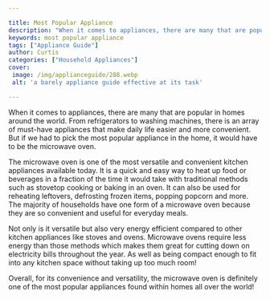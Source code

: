 ```yaml
---

title: Most Popular Appliance
description: "When it comes to appliances, there are many that are popular in homes around the world. From refrigerators to washing machines, th...see more"
keywords: most popular appliance
tags: ["Appliance Guide"]
author: Curtis
categories: ["Household Appliances"]
cover: 
 image: /img/applianceguide/288.webp
 alt: 'a barely appliance guide effective at its task'

---
```


When it comes to appliances, there are many that are popular in homes around the world. From refrigerators to washing machines, there is an array of must-have appliances that make daily life easier and more convenient. But if we had to pick the most popular appliance in the home, it would have to be the microwave oven.

The microwave oven is one of the most versatile and convenient kitchen appliances available today. It is a quick and easy way to heat up food or beverages in a fraction of the time it would take with traditional methods such as stovetop cooking or baking in an oven. It can also be used for reheating leftovers, defrosting frozen items, popping popcorn and more. The majority of households have one form of a microwave oven because they are so convenient and useful for everyday meals. 

Not only is it versatile but also very energy efficient compared to other kitchen appliances like stoves and ovens. Microwave ovens require less energy than those methods which makes them great for cutting down on electricity bills throughout the year. As well as being compact enough to fit into any kitchen space without taking up too much room! 

Overall, for its convenience and versatility, the microwave oven is definitely one of the most popular appliances found within homes all over the world!
